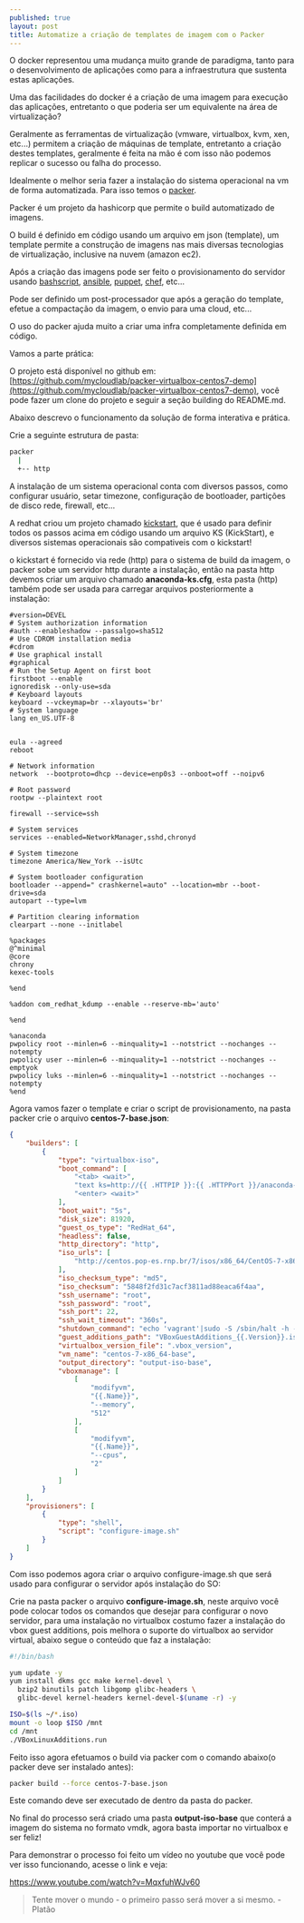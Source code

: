 ```yaml
---
published: true
layout: post
title: Automatize a criação de templates de imagem com o Packer
---
```


O docker representou uma mudança muito grande de paradigma, tanto para o desenvolvimento de aplicações como para a infraestrutura que sustenta estas aplicações.

Uma das facilidades do docker é a criação de uma imagem para execução das aplicações, entretanto o que poderia ser um equivalente na área de virtualização?

Geralmente as ferramentas de virtualização (vmware, virtualbox, kvm, xen, etc...) permitem a criação de máquinas de template, entretanto a criação destes templates, geralmente é feita na mão é com isso não podemos replicar o sucesso ou falha do processo.

Idealmente o melhor seria fazer a instalação do sistema operacional na vm de forma automatizada. Para isso temos o [packer](https://www.packer.io/).

Packer é um projeto da hashicorp que permite o build automatizado de imagens.

O build é definido em código usando um arquivo em json (template), um template permite a construção de imagens nas mais diversas tecnologias de virtualização, inclusive na nuvem (amazon ec2).

Após a criação das imagens pode ser feito o provisionamento do servidor usando [bashscript](http://tldp.org/HOWTO/Bash-Prog-Intro-HOWTO.html), [ansible](https://www.ansible.com/), [puppet](https://puppet.com/), [chef](https://www.chef.io/chef/), etc...

Pode ser definido um post-processador que após a geração do template, efetue a compactação da imagem, o envio para uma cloud, etc...

O uso do packer ajuda muito a criar uma infra completamente definida em código.

Vamos a parte prática:

O projeto está disponível no github em: [https://github.com/mycloudlab/packer-virtualbox-centos7-demo](https://github.com/mycloudlab/packer-virtualbox-centos7-demo), você pode fazer um clone do projeto e seguir a seção building do README.md.

Abaixo descrevo o funcionamento da solução de forma interativa e prática.

Crie a seguinte estrutura de pasta:

```bash
packer
  |
  +-- http
```

A instalação de um sistema operacional conta com diversos passos, como configurar usuário, setar timezone, configuração de bootloader, partições de disco rede, firewall, etc... 

A redhat criou um projeto chamado [kickstart](https://en.wikipedia.org/wiki/Kickstart_(Linux)), que é usado para definir todos os passos acima em código usando um arquivo KS (KickStart), e diversos sistemas operacionais são compativeis com o kickstart!

o kickstart é fornecido via rede (http) para o sistema de build da imagem, o packer sobe um servidor http durante a instalação, então na pasta http devemos criar um arquivo chamado **anaconda-ks.cfg**, esta pasta (http) também pode ser usada para carregar arquivos posteriormente a instalação:

```text
#version=DEVEL
# System authorization information
#auth --enableshadow --passalgo=sha512
# Use CDROM installation media
#cdrom
# Use graphical install
#graphical
# Run the Setup Agent on first boot
firstboot --enable
ignoredisk --only-use=sda
# Keyboard layouts
keyboard --vckeymap=br --xlayouts='br'
# System language
lang en_US.UTF-8


eula --agreed
reboot

# Network information
network  --bootproto=dhcp --device=enp0s3 --onboot=off --noipv6 

# Root password
rootpw --plaintext root

firewall --service=ssh

# System services
services --enabled=NetworkManager,sshd,chronyd

# System timezone
timezone America/New_York --isUtc

# System bootloader configuration
bootloader --append=" crashkernel=auto" --location=mbr --boot-drive=sda
autopart --type=lvm

# Partition clearing information
clearpart --none --initlabel

%packages
@^minimal
@core
chrony
kexec-tools

%end

%addon com_redhat_kdump --enable --reserve-mb='auto'

%end

%anaconda
pwpolicy root --minlen=6 --minquality=1 --notstrict --nochanges --notempty
pwpolicy user --minlen=6 --minquality=1 --notstrict --nochanges --emptyok
pwpolicy luks --minlen=6 --minquality=1 --notstrict --nochanges --notempty
%end
```

Agora vamos fazer o template e criar o script de provisionamento, na pasta packer crie o arquivo **centos-7-base.json**:



```json
{   
    "builders": [
        {
            "type": "virtualbox-iso",
            "boot_command": [
                "<tab> <wait>",
                "text ks=http://{{ .HTTPIP }}:{{ .HTTPPort }}/anaconda-ks.cfg <wait>",
                "<enter> <wait>"
            ],
            "boot_wait": "5s",
            "disk_size": 81920,
            "guest_os_type": "RedHat_64",
            "headless": false,
            "http_directory": "http",
            "iso_urls": [
                "http://centos.pop-es.rnp.br/7/isos/x86_64/CentOS-7-x86_64-Minimal-1708.iso"
            ],
            "iso_checksum_type": "md5",
            "iso_checksum": "5848f2fd31c7acf3811ad88eaca6f4aa",
            "ssh_username": "root",
            "ssh_password": "root",
            "ssh_port": 22,
            "ssh_wait_timeout": "360s",
            "shutdown_command": "echo 'vagrant'|sudo -S /sbin/halt -h -p",
            "guest_additions_path": "VBoxGuestAdditions_{{.Version}}.iso",
            "virtualbox_version_file": ".vbox_version",
            "vm_name": "centos-7-x86_64-base",
            "output_directory": "output-iso-base",
            "vboxmanage": [
                [
                    "modifyvm",
                    "{{.Name}}",
                    "--memory",
                    "512"
                ],
                [
                    "modifyvm",
                    "{{.Name}}",
                    "--cpus",
                    "2"
                ]
            ]
        }
    ],
    "provisioners": [
        {
            "type": "shell",
            "script": "configure-image.sh"
        }
    ]
}
```

Com isso podemos agora criar o arquivo configure-image.sh que será usado para configurar o servidor após instalação do SO:

Crie na pasta packer o arquivo **configure-image.sh**, neste arquivo você pode colocar todos os comandos que desejar para configurar o novo servidor, para uma instalação no virtualbox costumo fazer a instalação do vbox guest additions, pois melhora o suporte do virtualbox ao servidor virtual, abaixo segue o conteúdo que faz a instalação:
```bash
#!/bin/bash

yum update -y
yum install dkms gcc make kernel-devel \
  bzip2 binutils patch libgomp glibc-headers \
  glibc-devel kernel-headers kernel-devel-$(uname -r) -y

ISO=$(ls ~/*.iso)
mount -o loop $ISO /mnt
cd /mnt
./VBoxLinuxAdditions.run
```



Feito isso agora efetuamos o build via packer com o comando abaixo(o packer deve ser instalado antes):
```bash
packer build --force centos-7-base.json
```
Este comando deve ser executado de dentro da pasta do packer.

No final do processo será criado uma pasta **output-iso-base** que conterá a imagem do sistema no formato vmdk, agora basta importar no virtualbox e ser feliz!

Para demonstrar o processo foi feito um vídeo no youtube que você pode ver isso funcionando, acesse o link e veja: 

https://www.youtube.com/watch?v=MqxfuhWJv60


> Tente mover o mundo - o primeiro passo será mover a si mesmo. - Platão
